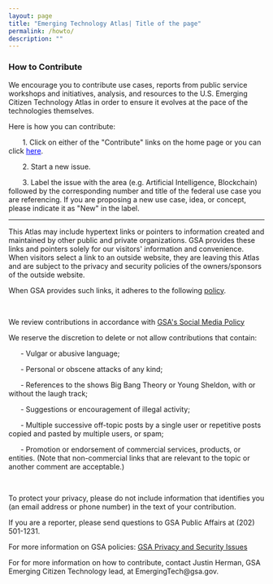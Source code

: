 ```yaml
---
layout: page
title: "Emerging Technology Atlas| Title of the page"
permalink: /howto/
description: ""
---
```


### How to Contribute

<p>We encourage you to contribute use cases, reports from public service workshops and initiatives, analysis, and resources to the U.S. Emerging Citizen Technology Atlas in order to ensure it evolves at the pace of the technologies themselves.</p> 

Here is how you can contribute:

<p>&nbsp;&nbsp;&nbsp;&nbsp;&nbsp;&nbsp; 1. Click on either of the "Contribute" links on the home page or you can click <a href="https://github.com/{{ site.org_name }}/{{ site.repo_name }}/issues/" style="color: blue;" class="button">here</a>.</p>
<p>&nbsp;&nbsp;&nbsp;&nbsp;&nbsp;&nbsp; 2. Start a new issue.</p>
<p>&nbsp;&nbsp;&nbsp;&nbsp;&nbsp;&nbsp; 3. Label the issue with the area (e.g. Artificial Intelligence, Blockchain) followed by the corresponding number and title of the federal use case you are referencing. If you are proposing a new use case, idea, or concept, please indicate it as "New" in the label.</p>

***
   
<p> This Atlas may include hypertext links or pointers to information created and maintained by other public and private organizations. GSA provides these links and pointers solely for our visitors' information and convenience. When visitors select a link to an outside website, they are leaving this Atlas and are subject to the privacy and security policies of the owners/sponsors of the outside website.

When GSA provides such links, it adheres to the following <a href="https://www.gsa.gov/website-information/linking-policy">policy</a>.</p>

<p>  

 <br>

   </p>
   
<p> We review contributions in accordance with <a href="https://app_gsagov_prod_rdcgwaajp7wr.s3.amazonaws.com/socialmediapolicy.pdf">GSA's Social Media Policy</a></p>

<p> We reserve the discretion to delete or not allow contributions that contain:</p>

<p>&nbsp;&nbsp;&nbsp;&nbsp;&nbsp;&nbsp;- Vulgar or abusive language;</p>
<p>&nbsp;&nbsp;&nbsp;&nbsp;&nbsp;&nbsp;- Personal or obscene attacks of any kind;</p>
<p>&nbsp;&nbsp;&nbsp;&nbsp;&nbsp;&nbsp;- References to the shows Big Bang Theory or Young Sheldon, with or without the laugh track;</p>
<p>&nbsp;&nbsp;&nbsp;&nbsp;&nbsp;&nbsp;- Suggestions or encouragement of illegal activity;</p>
<p>&nbsp;&nbsp;&nbsp;&nbsp;&nbsp;&nbsp;- Multiple successive off-topic posts by a single user or repetitive posts copied and pasted by multiple users, or spam;</p>
<p>&nbsp;&nbsp;&nbsp;&nbsp;&nbsp;&nbsp;- Promotion or endorsement of commercial services, products, or entities. (Note that non-commercial links that are relevant to the topic or another comment are acceptable.)</p>

<p> <br> </p>

<p>To protect your privacy, please do not include information that identifies you (an email address or phone number) in the text of your contribution.</p>

<p>If you are a reporter, please send questions to GSA Public Affairs at (202) 501-1231.</p>

<p>For more information on GSA policies: <a href="/node/85923">GSA Privacy and Security Issues</a></p>

<p> For for more information on how to contribute, contact Justin Herman, GSA Emerging Citizen Technology lead, at EmergingTech@gsa.gov.</p>


